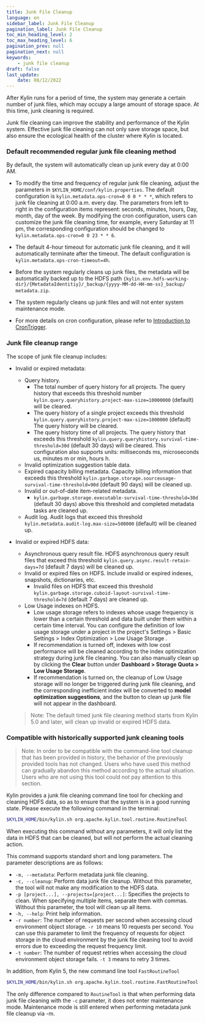 ```yaml
---
title: Junk File Cleanup
language: en
sidebar_label: Junk File Cleanup
pagination_label: Junk File Cleanup
toc_min_heading_level: 2
toc_max_heading_level: 6
pagination_prev: null
pagination_next: null
keywords:
    - junk file cleanup
draft: false
last_update:
    date: 08/12/2022
---
```


After Kylin runs for a period of time, the system may generate a certain number of junk files, which may occupy a large amount of storage space. At this time, junk cleaning is required.

Junk file cleaning can improve the stability and performance of the Kylin system. Effective junk file cleaning can not only save storage space, but also ensure the ecological health of the cluster where Kylin is located.


### Default recommended regular junk file cleaning method

By default, the system will automatically clean up junk every day at 0:00 AM.

- To modify the time and frequency of regular junk file cleaning, adjust the parameters in `$KYLIN_HOME/conf/kylin.properties`. The default configuration is `kylin.metadata.ops-cron=0 0 0 * * *`, which refers to junk file cleaning at 0:00 a.m. every day. The parameters from left to right in the configuration items represent: seconds, minutes, hours, Day, month, day of the week. By modifying the cron configuration, users can customize the junk file cleaning time, for example, every Saturday at 11 pm, the corresponding configuration should be changed to `kylin.metadata.ops-cron=0 0 23 * * 6`.

- The default 4-hour timeout for automatic junk file cleaning, and it will automatically terminate after the timeout. The default configuration is `kylin.metadata.ops-cron-timeout=4h`.

- Before the system regularly cleans up junk files, the metadata will be automatically backed up to the HDFS path `{kylin.env.hdfs-working-dir}/{MetadataIdentitiy}/_backup/{yyyy-MM-dd-HH-mm-ss}_backup/ metadata.zip`.

- The system regularly cleans up junk files and will not enter system maintenance mode.

- For more details on cron configuration, please refer to [Introduction to CronTrigger](http://www.quartz-scheduler.org/documentation/quartz-2.3.0/tutorials/crontrigger.html).

### Junk file cleanup range

The scope of junk file cleanup includes:
- Invalid or expired metadata:
  - Query history.
    - The total number of query history for all projects. The query history that exceeds this threshold number `kylin.query.queryhistory.project-max-size=10000000` (default) will be cleared.
    - The query history of a single project exceeds this threshold `kylin.query.queryhistory.project-max-size=1000000` (default) The query history will be cleared.
    - The query history time of all projects. The query history that exceeds this threshold `kylin.query.queryhistory.survival-time-threshold=30d` (default 30 days) will be cleared. This configuration also supports units: milliseconds ms, microseconds us, minutes m or min, hours h.
  - Invalid optimization suggestion table data.
  - Expired capacity billing metadata. Capacity billing information that exceeds this threshold `kylin.garbage.storage.sourceusage-survival-time-threshold=90d` (default 90 days) will be cleaned up.
  - Invalid or out-of-date item-related metadata.
    - `kylin.garbage.storage.executable-survival-time-threshold=30d` (default 30 days) above this threshold and completed metadata tasks are cleaned up.
  - Audit log. Audit logs that exceed this threshold `kylin.metadata.audit-log.max-size=500000` (default) will be cleaned up.
- Invalid or expired HDFS data:
  - Asynchronous query result file. HDFS asynchronous query result files that exceed this threshold `kylin.query.async.result-retain-days=7d` (default 7 days) will be cleaned up.
  - Invalid or expired files on HDFS. Include invalid or expired indexes, snapshots, dictionaries, etc.
    - Invalid files on HDFS that exceed this threshold `kylin.garbage.storage.cuboid-layout-survival-time-threshold=7d` (default 7 days) are cleaned up.
  - Low Usage indexes on HDFS.
    - Low usage storage refers to indexes whose usage frequency is lower than a certain threshold and data built under them within a certain time interval. You can configure the definition of low usage storage under a project in the project's Settings > Basic Settings > Index Optimization > Low Usage Storage .
    - If recommendation is turned off, indexes with low cost performance will be cleaned according to the index optimization strategy during junk file cleaning. You can also manually clean up by clicking the **Clear** button under **Dashboard > Storage Quota > Low Usage Storage**.
    - If recommendation is turned on, the cleanup of Low Usage storage will no longer be triggered during junk file cleaning, and the corresponding inefficient index will be converted to **model optimization suggestions**, and the button to clean up junk file will not appear in the dashboard.

  > Note: The default timed junk file cleaning method starts from Kylin 5.0 and later, will clean up invalid or expired HDFS data.

### Compatible with historically supported junk cleaning tools

> Note: In order to be compatible with the command-line tool cleanup that has been provided in history, the behavior of the previously provided tools has not changed. Users who have used this method can gradually abandon this method according to the actual situation. Users who are not using this tool could not pay attention to this section.

Kylin provides a junk file cleaning command line tool for checking and cleaning HDFS data, so as to ensure that the system is in a good running state. Please execute the following command in the terminal:

````sh
$KYLIN_HOME/bin/kylin.sh org.apache.kylin.tool.routine.RoutineTool
````

When executing this command without any parameters, it will only list the data in HDFS that can be cleaned, but will not perform the actual cleaning action.

This command supports standard short and long parameters. The parameter descriptions are as follows:
- `-m, --metadata`: Perform metadata junk file cleaning.
- `-c, --cleanup`: Perform data junk file cleanup. Without this parameter, the tool will not make any modification to the HDFS data.
- `-p [project...], --projects=[project...]`: Specifies the projects to clean. When specifying multiple items, separate them with commas. Without this parameter, the tool will clean up all items.
- `-h, --help`: Print help information.
- `-r number`: The number of requests per second when accessing cloud environment object storage. `-r 10` means 10 requests per second. You can use this parameter to limit the frequency of requests for object storage in the cloud environment by the junk file cleaning tool to avoid errors due to exceeding the request frequency limit.
- `-t number`: The number of request retries when accessing the cloud environment object storage fails. `-t 3` means to retry 3 times.


In addition, from Kylin 5, the new command line tool `FastRoutineTool`
````sh
$KYLIN_HOME/bin/kylin.sh org.apache.kylin.tool.routine.FastRoutineTool
````
The only difference compared to `RoutineTool` is that when performing data junk file cleaning with the `-c` parameter, it does not enter maintenance mode. Maintenance mode is still entered when performing metadata junk file cleanup via -m.
